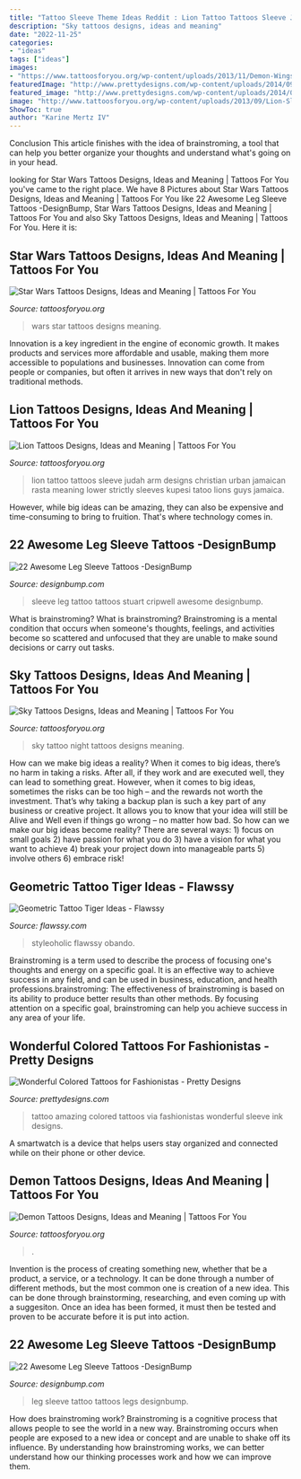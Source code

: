 ```yaml
---
title: "Tattoo Sleeve Theme Ideas Reddit : Lion Tattoo Tattoos Sleeve Judah Arm Designs Christian Urban Jamaican Rasta Meaning Lower Strictly Sleeves Kupesi Tatoo Lions Guys Jamaica"
description: "Sky tattoos designs, ideas and meaning"
date: "2022-11-25"
categories:
- "ideas"
tags: ["ideas"]
images:
- "https://www.tattoosforyou.org/wp-content/uploads/2013/11/Demon-Wings-Tattoo-687x1024.jpg"
featuredImage: "http://www.prettydesigns.com/wp-content/uploads/2014/09/Amazing-Colored-Tattoo-for-Men.jpg"
featured_image: "http://www.prettydesigns.com/wp-content/uploads/2014/09/Amazing-Colored-Tattoo-for-Men.jpg"
image: "http://www.tattoosforyou.org/wp-content/uploads/2013/09/Lion-Sleeve-Tattoos.jpg"
ShowToc: true
author: "Karine Mertz IV"
---
```



Conclusion
This article finishes with the idea of brainstroming, a tool that can help you better organize your thoughts and understand what's going on in your head.

	

		
looking for Star Wars Tattoos Designs, Ideas and Meaning | Tattoos For You you've came to the right place. We have 8 Pictures about Star Wars Tattoos Designs, Ideas and Meaning | Tattoos For You like 22 Awesome Leg Sleeve Tattoos -DesignBump, Star Wars Tattoos Designs, Ideas and Meaning | Tattoos For You and also Sky Tattoos Designs, Ideas and Meaning | Tattoos For You. Here it is:
		
    
## Star Wars Tattoos Designs, Ideas And Meaning | Tattoos For You

<img loading=lazy src="https://www.tattoosforyou.org/wp-content/uploads/2016/05/Star-Wars-Tattoos-Designs.jpg" onerror="this.onerror=null;this.src='https://tse2.mm.bing.net/th?id=OIP.HOSLlh12U0Q2ETc1OrJSYwHaLG&amp;pid=15.1';" alt="Star Wars Tattoos Designs, Ideas and Meaning | Tattoos For You">

_Source: tattoosforyou.org_

>wars star tattoos designs meaning. 

	

Innovation is a key ingredient in the engine of economic growth. It makes products and services more affordable and usable, making them more accessible to populations and businesses. Innovation can come from people or companies, but often it arrives in new ways that don't rely on traditional methods.

    
## Lion Tattoos Designs, Ideas And Meaning | Tattoos For You

<img loading=lazy src="http://www.tattoosforyou.org/wp-content/uploads/2013/09/Lion-Sleeve-Tattoos.jpg" onerror="this.onerror=null;this.src='https://tse2.mm.bing.net/th?id=OIP.J1tIHbafmzWhPp5i_D9UYAHaJQ&amp;pid=15.1';" alt="Lion Tattoos Designs, Ideas and Meaning | Tattoos For You">

_Source: tattoosforyou.org_

>lion tattoo tattoos sleeve judah arm designs christian urban jamaican rasta meaning lower strictly sleeves kupesi tatoo lions guys jamaica. 

	

However, while big ideas can be amazing, they can also be expensive and time-consuming to bring to fruition. That's where technology comes in.

    
## 22 Awesome Leg Sleeve Tattoos -DesignBump

<img loading=lazy src="https://designbump.com/wp-content/uploads/2015/09/Stuart-G-Cripwell-Leg-Sleeve.jpg" onerror="this.onerror=null;this.src='https://tse2.mm.bing.net/th?id=OIP.twXMAGyJgJK_sqZ9kJ4o8QHaLH&amp;pid=15.1';" alt="22 Awesome Leg Sleeve Tattoos -DesignBump">

_Source: designbump.com_

>sleeve leg tattoo tattoos stuart cripwell awesome designbump. 

	

What is brainstroming?
What is brainstroming? Brainstroming is a mental condition that occurs when someone's thoughts, feelings, and activities become so scattered and unfocused that they are unable to make sound decisions or carry out tasks.

    
## Sky Tattoos Designs, Ideas And Meaning | Tattoos For You

<img loading=lazy src="http://www.tattoosforyou.org/wp-content/uploads/2016/02/Night-Sky-Tattoo.jpg" onerror="this.onerror=null;this.src='https://tse2.mm.bing.net/th?id=OIP.isESjJzWFz4cQTgG9n1ULQHaNK&amp;pid=15.1';" alt="Sky Tattoos Designs, Ideas and Meaning | Tattoos For You">

_Source: tattoosforyou.org_

>sky tattoo night tattoos designs meaning. 

	

How can we make big ideas a reality?
When it comes to big ideas, there’s no harm in taking a risks. After all, if they work and are executed well, they can lead to something great. However, when it comes to big ideas, sometimes the risks can be too high – and the rewards not worth the investment. That’s why taking a backup plan is such a key part of any business or creative project. It allows you to know that your idea will still be Alive and Well even if things go wrong – no matter how bad. So how can we make our big ideas become reality?
There are several ways: 1) focus on small goals 2) have passion for what you do 3) have a vision for what you want to achieve 4) break your project down into manageable parts 5) involve others 6) embrace risk!

    
## Geometric Tattoo Tiger Ideas - Flawssy

<img loading=lazy src="http://flawssy.com/wp-content/uploads/2016/12/Half-Sleeve-Japanese-Tiger-Tattoo.jpg" onerror="this.onerror=null;this.src='https://tse2.mm.bing.net/th?id=OIP.IaP63dnYbmxx6sYiK3VqmQHaJ4&amp;pid=15.1';" alt="Geometric Tattoo Tiger Ideas - Flawssy">

_Source: flawssy.com_

>styleoholic flawssy obando. 

	

Brainstroming is a term used to describe the process of focusing one's thoughts and energy on a specific goal. It is an effective way to achieve success in any field, and can be used in business, education, and health professions.brainstroming: The effectiveness of brainstroming is based on its ability to produce better results than other methods. By focusing attention on a specific goal, brainstroming can help you achieve success in any area of your life.

    
## Wonderful Colored Tattoos For Fashionistas - Pretty Designs

<img loading=lazy src="http://www.prettydesigns.com/wp-content/uploads/2014/09/Amazing-Colored-Tattoo-for-Men.jpg" onerror="this.onerror=null;this.src='https://tse4.mm.bing.net/th?id=OIP.ZZtABqboai9zkmCt3_UYDwHaNO&amp;pid=15.1';" alt="Wonderful Colored Tattoos for Fashionistas - Pretty Designs">

_Source: prettydesigns.com_

>tattoo amazing colored tattoos via fashionistas wonderful sleeve ink designs. 

	

A smartwatch is a device that helps users stay organized and connected while on their phone or other device.

    
## Demon Tattoos Designs, Ideas And Meaning | Tattoos For You

<img loading=lazy src="https://www.tattoosforyou.org/wp-content/uploads/2013/11/Demon-Wings-Tattoo-687x1024.jpg" onerror="this.onerror=null;this.src='https://tse1.mm.bing.net/th?id=OIP.eDKPrEphIh_6qN0RH3omUwHaLC&amp;pid=15.1';" alt="Demon Tattoos Designs, Ideas and Meaning | Tattoos For You">

_Source: tattoosforyou.org_

>. 

	

Invention is the process of creating something new, whether that be a product, a service, or a technology. It can be done through a number of different methods, but the most common one is creation of a new idea. This can be done through brainstorming, researching, and even coming up with a suggesiton. Once an idea has been formed, it must then be tested and proven to be accurate before it is put into action.

    
## 22 Awesome Leg Sleeve Tattoos -DesignBump

<img loading=lazy src="https://designbump.com/wp-content/uploads/2015/09/leg-sleeve-tattoo-002.jpg" onerror="this.onerror=null;this.src='https://tse2.mm.bing.net/th?id=OIP.9pwWqUTMfQOcA9vqYA5b0QHaJ3&amp;pid=15.1';" alt="22 Awesome Leg Sleeve Tattoos -DesignBump">

_Source: designbump.com_

>leg sleeve tattoo tattoos legs designbump. 

	

How does brainstroming work?
Brainstroming is a cognitive process that allows people to see the world in a new way. Brainstroming occurs when people are exposed to a new idea or concept and are unable to shake off its influence. By understanding how brainstroming works, we can better understand how our thinking processes work and how we can improve them.

